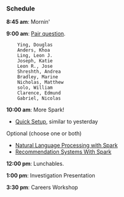 ### Schedule

**8:45 am**: Mornin'

**9:00 am**: [Pair question](pair.md).

        Ying, Douglas
        Anders, Khoa
        Ling, Leon J.
        Joseph, Katie
        Leon R., Jose
        Shreshth, Andrea
        Bradley, Marine
        Nicholas, Matthew
        solo, William
        Clarence, Edmund
        Gabriel, Nicolas

**10:00 am**: More Spark! 

 * [Quick Setup](Spark_Setup.ipynb), similar to yesterday

 Optional (choose one or both)
 * [Natural Language Processing with Spark](Spark_Spam_Classification.ipynb)
 * [Recommendation Systems With Spark](Spark_Recommendation_Systems.ipynb)

**12:00 pm**: Lunchables.

**1:00 pm**: Investigation Presentation

**3:30 pm**: Careers Workshop


